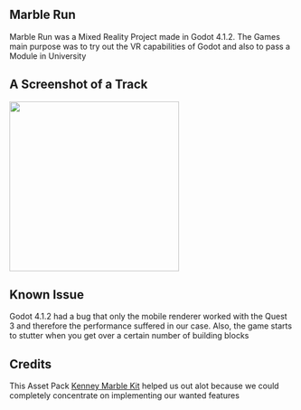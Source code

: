 
## Marble Run

Marble Run was a Mixed Reality Project made in Godot 4.1.2.
The Games main purpose was to try out the VR capabilities of Godot and also to pass a Module in University




## A Screenshot of a Track

<img src="https://cdn.discordapp.com/attachments/1164173024363294751/1197208509364846633/1705501679773.png?ex=65f1cd4f&is=65df584f&hm=d16a5a3c1ed3baf83b9f9c4ffe51c189fad7a6c1732898f5a3144fcaf6c841cf&" width="300" height="300">

## Known Issue

Godot 4.1.2 had a bug that only the mobile renderer worked with the Quest 3 and therefore the performance suffered in our case. 
Also, the game starts to stutter when you get over a certain number of building blocks
## Credits

This Asset Pack [Kenney Marble Kit](https://kenney.nl/assets/marble-kit) helped us out alot because we could completely concentrate on implementing our wanted features

